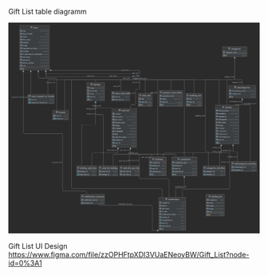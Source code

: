Gift List table diagramm

![diagramm.png](diagramm.png)

Gift List UI Design 
https://www.figma.com/file/zzOPHFtpXDI3VUaENeoyBW/Gift_List?node-id=0%3A1